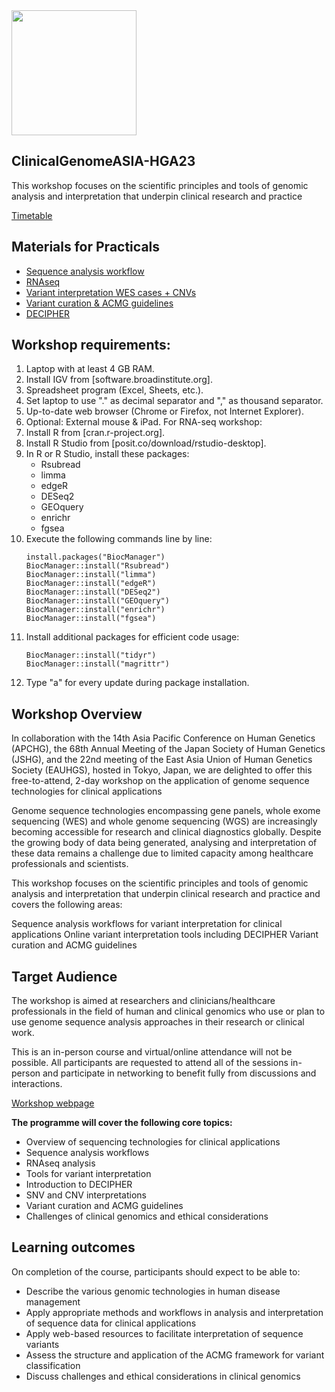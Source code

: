 
<img src="https://coursesandconferences.wellcomeconnectingscience.org/wp-content/themes/wcc_courses_and_conferences/dist/assets/svg/logo.svg" width="200" height="200">

## ClinicalGenomeASIA-HGA23
This workshop focuses on the scientific principles and tools of genomic analysis and interpretation that underpin clinical research and practice

[Timetable](https://github.com/WCSCourses/ClinicalGenomeASIA-HGA23/blob/main/modules/HGA2023%20Timetable%20and%20Planner%20-%20Timetable%20draft.pdf)


## Materials for Practicals 

- [Sequence analysis workflow](https://github.com/WCSCourses/ClinicalGenomeASIA-HGA23/blob/main/modules/sequence%20analysis/NGS_basics_igv_desktop.docx.pdf) 
- [RNAseq](https://github.com/WCSCourses/ClinicalGenomeASIA-HGA23/tree/main/workshop_data/Material(RNA-seq%20workshop))
- [Variant interpretation WES cases + CNVs](https://github.com/WCSCourses/ClinicalGenomeASIA-HGA23/blob/main/modules/VariantInterp/2.Exome_variant_interpretation_SNVs_CNVs.docx.pdf)
- [Variant curation & ACMG guidelines]() 
- [DECIPHER](https://github.com/WCSCourses/ClinicalGenomeASIA-HGA23/blob/main/modules/DECIPHER/DECIPHER_workshop_HGA_Oct_2023.pdf)


## Workshop requirements:
1. Laptop with at least 4 GB RAM.
2. Install IGV from [software.broadinstitute.org].
3. Spreadsheet program (Excel, Sheets, etc.).
4. Set laptop to use "." as decimal separator and "," as thousand separator.
5. Up-to-date web browser (Chrome or Firefox, not Internet Explorer).
6. Optional: External mouse & iPad.
For RNA-seq workshop:
1. Install R from [cran.r-project.org].
2. Install R Studio from [posit.co/download/rstudio-desktop].
3. In R or R Studio, install these packages:
   - Rsubread
   - limma
   - edgeR
   - DESeq2
   - GEOquery
   - enrichr
   - fgsea
4. Execute the following commands line by line:
   ```
   install.packages("BiocManager")
   BiocManager::install("Rsubread")
   BiocManager::install("limma")
   BiocManager::install("edgeR")
   BiocManager::install("DESeq2")
   BiocManager::install("GEOquery")
   BiocManager::install("enrichr")
   BiocManager::install("fgsea")
   ```
5. Install additional packages for efficient code usage:
   ```
   BiocManager::install("tidyr")
   BiocManager::install("magrittr")
   ```
6. Type "a" for every update during package installation.



## Workshop Overview
In collaboration with the 14th Asia Pacific Conference on Human Genetics (APCHG), the 68th Annual Meeting of the Japan Society of Human Genetics (JSHG), and the 22nd meeting of the East Asia Union of Human Genetics Society (EAUHGS), hosted in Tokyo, Japan, we are delighted to offer this free-to-attend, 2-day workshop on the application of genome sequence technologies for clinical applications


Genome sequence technologies encompassing gene panels, whole exome sequencing (WES) and whole genome sequencing (WGS) are increasingly becoming accessible for research and clinical diagnostics globally. Despite the growing body of data being generated, analysing and interpretation of these data remains a challenge due to limited capacity among healthcare professionals and scientists.

 
This workshop focuses on the scientific principles and tools of genomic analysis and interpretation that underpin clinical research and practice and covers the following areas:

Sequence analysis workflows for variant interpretation for clinical applications
Online variant interpretation tools including DECIPHER
Variant curation and ACMG guidelines
 
## Target Audience

The workshop is aimed at researchers and clinicians/healthcare professionals in the field of human and clinical genomics who use or plan to use genome sequence analysis approaches in their research or clinical work.

This is an in-person course and virtual/online attendance will not be possible. All participants are requested to attend all of the sessions in-person and participate in networking to benefit fully from discussions and interactions.


[Workshop webpage](https://coursesandconferences.wellcomeconnectingscience.org/event/genome-sequence-analysis-for-clinical-interpretation-asia-hga2023-workshop-20231012/)



**The programme will cover the following core topics:**

- Overview of sequencing technologies for clinical applications
- Sequence analysis workflows
- RNAseq analysis 
- Tools for variant interpretation
- Introduction to DECIPHER
- SNV and CNV interpretations
- Variant curation and ACMG guidelines
- Challenges of clinical genomics and ethical considerations

## Learning outcomes

On completion of the course, participants should expect to be able to:

- Describe the various genomic technologies in human disease management
- Apply appropriate methods and workflows in analysis and interpretation of sequence data for clinical applications
- Apply web-based resources to facilitate interpretation of sequence variants
- Assess the structure and application of the ACMG framework for variant classification
- Discuss challenges and ethical considerations in clinical genomics


